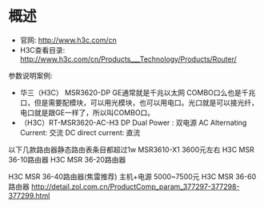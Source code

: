 # 概述
- 官网: http://www.h3c.com/cn
- H3C查看目录: http://www.h3c.com/cn/Products___Technology/Products/Router/




参数说明案例:
- 华三（H3C） MSR3620-DP
GE通常就是千兆以太网 COMBO口么也是千兆口，但是需要配模块，可以用光模块，也可以用电口。光口就是可以接光纤，电口就是跟GE一样了，所以叫COMBO口。
- （H3C）RT-MSR3620-AC-H3
DP Dual Power : 双电源
AC Alternating Current: 交流
DC direct current: 直流

以下几款路由器静态路由表条目都超过1w
MSR3610-X1   3600元左右
H3C MSR 36-10路由器
H3C MSR 36-20路由器

H3C MSR 36-40路由器(焦雷推荐) 主机+电源 5000~7500元
H3C MSR 36-60路由器
http://detail.zol.com.cn/ProductComp_param_377297-377298-377299.html
